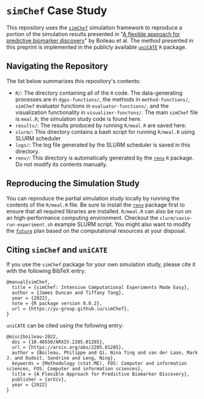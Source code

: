 # `simChef` Case Study

This repository uses the [`simChef`](https://yu-group.github.io/simChef/)
simulation framework to reproduce a portion of the simulation results presented
in "[A flexible approach for predictive biomarker
discovery](https://arxiv.org/abs/2205.01285)" by Boileau et al. The method
presented in this preprint is implemented in the publicly available
[`uniCATE`](https://insightsengineering.github.io/uniCATE/) `R` package.

## Navigating the Repository

The list below summarizes this repository's contents:

+ `R/`: The directory containing all of the `R` code. The data-generating
  processes are in `dgps-functions/`, the methods in `method-functions/`,
  `simChef` evaluator functions in `evaluator-functions/`, and the
  visualization functionality in `visualizer-functons/`. The main `simChef`
  file is `meal.R`; the simulation study code is found here.
+ `results/`: The results produced by running `R/meal.R` are saved here.
+ `slurm/`: This directory contains a bash script for running `R/meal.R` using
  SLURM scheduler 
+ `logs/`: The log file generated by the SLURM scheduler is saved in this
  directory.
+ `renv/`: This directory is automatically generated by the
  [`renv`](https://rstudio.github.io/renv/index.html) `R` package. Do not
  modify its contents manually.

## Reproducing the Simulation Study

You can reproduce the partial simulation study locally by running the contents
of the `R/meal.R` file. Be sure to install the
[`renv`](https://rstudio.github.io/renv/index.html) package first to ensure
that all required libraries are installed. `R/meal.R` can also be run on an
high-performance computing environment. Checkout the
`slurm/savio-run-experiment.sh` example SLURM script. You might also want to
modify the [`future`](https://cran.r-project.org/package=future) plan based on
the computational resources at your disposal.  

## Citing `simChef` and `uniCATE`

If you use the `simChef` package for your own simulation study, please cite it
with the following BibTeX entry:
```
@manual{simChef,
  title = {simChef: Intensive Computational Experiments Made Easy},
  author = {James Duncan and Tiffany Tang},
  year = {2022},
  note = {R package version 0.0.2},
  url = {https://yu-group.github.io/simChef},
}
```

`uniCATE` can be cited using the following entry:
```
@misc{boileau-2022,
  doi = {10.48550/ARXIV.2205.01285},
  url = {https://arxiv.org/abs/2205.01285},
  author = {Boileau, Philippe and Qi, Nina Ting and van der Laan, Mark J. and Dudoit, Sandrine and Leng, Ning},
  keywords = {Methodology (stat.ME), FOS: Computer and information sciences, FOS: Computer and information sciences},
  title = {A Flexible Approach for Predictive Biomarker Discovery},
  publisher = {arXiv},
  year = {2022}
}
```

